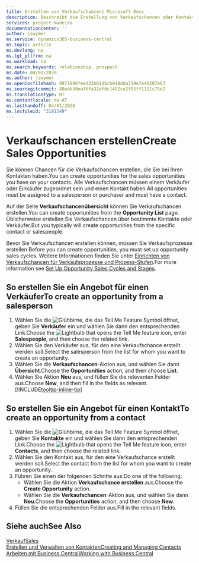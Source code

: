 ```yaml
---
title: Erstellen von Verkaufschancen| Microsoft Docs
description: Beschreibt die Erstellung von Verkaufschancen oder Kontakten in  Business Central.
services: project-madeira
documentationcenter: ''
author: jswymer
ms.service: dynamics365-business-central
ms.topic: article
ms.devlang: na
ms.tgt_pltfrm: na
ms.workload: na
ms.search.keywords: relationship, prospect
ms.date: 04/01/2020
ms.author: jswymer
ms.openlocfilehash: 0971998feed22b61dbcb948dda719e7e40287e63
ms.sourcegitcommit: 88e4b30eaf6fa32af0c1452ce2f85ff1111c75e2
ms.translationtype: HT
ms.contentlocale: de-AT
ms.lasthandoff: 04/01/2020
ms.locfileid: "3181549"
---
```

# <a name="create-sales-opportunities"></a><span data-ttu-id="d1cf6-103">Verkaufschancen erstellen</span><span class="sxs-lookup"><span data-stu-id="d1cf6-103">Create Sales Opportunities</span></span>
<span data-ttu-id="d1cf6-104">Sie können Chancen für die Verkaufschancen erstellen, die Sie bei Ihren Kontakten haben.</span><span class="sxs-lookup"><span data-stu-id="d1cf6-104">You can create opportunities for the sales opportunities you have on your contacts.</span></span> <span data-ttu-id="d1cf6-105">Alle Verkaufschancen müssen einem Verkäufer oder Einkäufer zugeordnet sein und einen Kontakt haben.</span><span class="sxs-lookup"><span data-stu-id="d1cf6-105">All opportunities must be assigned to a salesperson or purchaser and must have a contact.</span></span>

<span data-ttu-id="d1cf6-106">Auf der Seite **Verkaufschancenübersicht** können Sie Verkaufschancen erstellen.</span><span class="sxs-lookup"><span data-stu-id="d1cf6-106">You can create opportunities from the **Opportunity List** page.</span></span> <span data-ttu-id="d1cf6-107">Üblicherweise erstellen Sie Verkaufschancen über bestimmte Kontakte oder Verkäufer.</span><span class="sxs-lookup"><span data-stu-id="d1cf6-107">But you typically will create opportunities from the specific contact or salespeople.</span></span>

<span data-ttu-id="d1cf6-108">Bevor Sie Verkaufschancen erstellen können, müssen Sie Verkaufsprozesse erstellen.</span><span class="sxs-lookup"><span data-stu-id="d1cf6-108">Before you can create opportunities, you must set up opportunity sales cycles.</span></span> <span data-ttu-id="d1cf6-109">Weitere Informationen finden Sie unter [Einrichten von Verkaufschancen für Verkaufsprozesse und Prozess-Stufen](marketing-how-setup-opportunity-sales-cycles-stages.md).</span><span class="sxs-lookup"><span data-stu-id="d1cf6-109">For more information see [Set Up Opportunity Sales Cycles and Stages](marketing-how-setup-opportunity-sales-cycles-stages.md).</span></span>

## <a name="to-create-an-opportunity-from-a-salesperson"></a><span data-ttu-id="d1cf6-110">So erstellen Sie ein Angebot für einen Verkäufer</span><span class="sxs-lookup"><span data-stu-id="d1cf6-110">To create an opportunity from a salesperson</span></span>
1. <span data-ttu-id="d1cf6-111">Wählen Sie die ![Glühbirne, die das Tell Me Feature](media/ui-search/search_small.png "Tell Me-Funktion") Symbol öffnet, geben Sie **Verkäufer** ein und wählen Sie dann den entsprechenden Link.</span><span class="sxs-lookup"><span data-stu-id="d1cf6-111">Choose the ![Lightbulb that opens the Tell Me feature](media/ui-search/search_small.png "Tell me what you want to do") icon, enter **Salespeople**, and then choose the related link.</span></span>
2. <span data-ttu-id="d1cf6-112">Wählen Sie den Verkäufer aus, für den eine Verkaufschance erstellt werden soll.</span><span class="sxs-lookup"><span data-stu-id="d1cf6-112">Select the salesperson from the list for whom you want to create an opportunity.</span></span>
3. <span data-ttu-id="d1cf6-113">Wählen Sie die **Verkaufschancen**-Aktion aus, und wählen Sie dann **Übersicht**.</span><span class="sxs-lookup"><span data-stu-id="d1cf6-113">Choose the **Opportunities** action, and then choose **List**.</span></span>
4. <span data-ttu-id="d1cf6-114">Wählen Sie Aktion **Neu** aus, und füllen Sie die relevanten Felder aus.</span><span class="sxs-lookup"><span data-stu-id="d1cf6-114">Choose **New**, and then fill in the fields as relevant.</span></span> [!INCLUDE[tooltip-inline-tip](includes/tooltip-inline-tip_md.md)]  



## <a name="to-create-an-opportunity-from-a-contact"></a><span data-ttu-id="d1cf6-115">So erstellen Sie ein Angebot für einen Kontakt</span><span class="sxs-lookup"><span data-stu-id="d1cf6-115">To create an opportunity from a contact</span></span>
1. <span data-ttu-id="d1cf6-116">Wählen Sie die ![Glühbirne, die das Tell Me Feature](media/ui-search/search_small.png "Tell Me-Funktion") Symbol öffnet, geben Sie **Kontakte** ein und wählen Sie dann den entsprechenden Link.</span><span class="sxs-lookup"><span data-stu-id="d1cf6-116">Choose the ![Lightbulb that opens the Tell Me feature](media/ui-search/search_small.png "Tell me what you want to do") icon, enter **Contacts**, and then choose the related link.</span></span>
2. <span data-ttu-id="d1cf6-117">Wählen Sie den Kontakt aus, für den eine Verkaufschance erstellt werden soll.</span><span class="sxs-lookup"><span data-stu-id="d1cf6-117">Select the contact from the list for whom you want to create an opportunity.</span></span>
3. <span data-ttu-id="d1cf6-118">Führen Sie einen der folgenden Schritte aus:</span><span class="sxs-lookup"><span data-stu-id="d1cf6-118">Do one of the following:</span></span>
   * <span data-ttu-id="d1cf6-119">Wählen Sie die Aktion **Verkaufschance erstellen** aus.</span><span class="sxs-lookup"><span data-stu-id="d1cf6-119">Choose the **Create Opportunity** action.</span></span>
   * <span data-ttu-id="d1cf6-120">Wählen Sie die **Verkaufschancen**-Aktion aus, und wählen Sie dann **Neu**.</span><span class="sxs-lookup"><span data-stu-id="d1cf6-120">Choose the  **Opportunities** action, and then choose **New**.</span></span>
4. <span data-ttu-id="d1cf6-121">Füllen Sie die entsprechenden Felder aus.</span><span class="sxs-lookup"><span data-stu-id="d1cf6-121">Fill in the relevant fields.</span></span>

## <a name="see-also"></a><span data-ttu-id="d1cf6-122">Siehe auch</span><span class="sxs-lookup"><span data-stu-id="d1cf6-122">See Also</span></span>
[<span data-ttu-id="d1cf6-123">Verkauf</span><span class="sxs-lookup"><span data-stu-id="d1cf6-123">Sales</span></span>](sales-manage-sales.md)  
[<span data-ttu-id="d1cf6-124">Erstellen und Verwalten von Kontakten</span><span class="sxs-lookup"><span data-stu-id="d1cf6-124">Creating and Managing Contacts</span></span>](marketing-contacts.md)  
[<span data-ttu-id="d1cf6-125">Arbeiten mit  Business Central</span><span class="sxs-lookup"><span data-stu-id="d1cf6-125">Working with Business Central</span></span>](ui-work-product.md)
